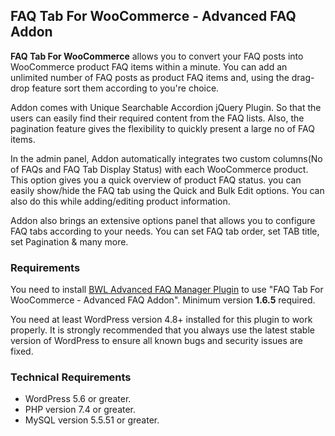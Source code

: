 <h2>FAQ Tab For WooCommerce - Advanced FAQ Addon</h2>

<p><strong>FAQ Tab For WooCommerce</strong> allows you to convert your FAQ posts into WooCommerce product FAQ items within a minute. You can add an unlimited number of FAQ posts as product FAQ items and, using the drag-drop feature sort them according to you're choice.</p>

<p>Addon comes with Unique Searchable Accordion jQuery Plugin. So that the users can easily find their required content from the FAQ lists. Also, the pagination feature gives the flexibility to quickly present a large no of FAQ items.</p>

<p>In the admin panel, Addon automatically integrates two custom columns(No of FAQs and FAQ Tab Display Status) with each WooCommerce product. This option gives you a quick overview of product FAQ status. you can easily show/hide the FAQ tab using the Quick and Bulk Edit options. You can also do this while adding/editing product information.</p>

<p>Addon also brings an extensive options panel that allows you to configure FAQ tabs according to your needs. You can set FAQ tab order, set TAB title, set Pagination & many more.</p>

<h3>Requirements</h3>

<p>You need to install <a href="http://codecanyon.net/item/bwl-advanced-faq-manager/5007135?ref=xenioushk" target="_blank"> BWL Advanced FAQ Manager Plugin</a> to use "FAQ Tab For WooCommerce - Advanced FAQ Addon". Minimum version <b>1.6.5</b> required.</p>
<p>
  You need at least WordPress version 4.8+ installed for this plugin to work properly. It is strongly recommended that you always use the latest stable version of WordPress to ensure all known bugs and security issues are fixed.
</p>

<h3>Technical Requirements</h3>
<ul>
  <li>WordPress 5.6 or greater.</li>
  <li>PHP version 7.4 or greater.</li>
  <li>MySQL version 5.5.51 or greater.</li>
</ul>
